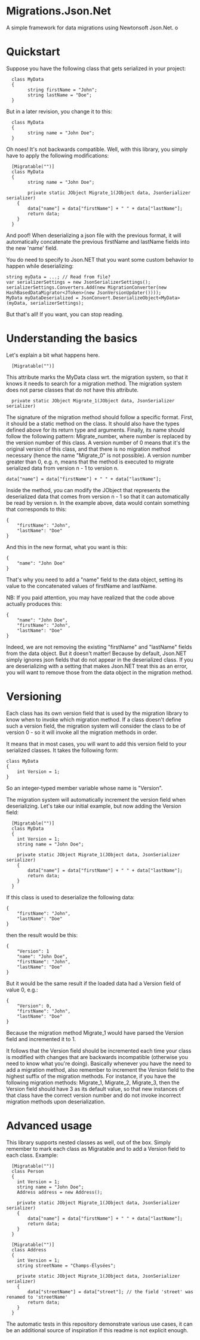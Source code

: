 Migrations.Json.Net
===================

A simple framework for data migrations using Newtonsoft Json.Net. o

Quickstart
================================

Suppose you have the following class that gets serialized in your project:

      class MyData
      {
            string firstName = "John";
            string lastName = "Doe";
      }

But in a later revision, you change it to this:

      class MyData
      {
            string name = "John Doe";
      }

Oh noes! It's not backwards compatible. Well, with this library, you simply have to apply the following modifications:

      [Migratable("")]
      class MyData
      {
            string name = "John Doe";
            
            private static JObject Migrate_1(JObject data, JsonSerializer serializer)
		{
			data["name"] = data["firstName"] + " " + data["lastName"];
			return data;
		}
      }
 
 And poof! When deserializing a json file with the previous format, it will automatically concatenate the previous firstName and lastName fields into the new 'name' field.
 
 You do need to specify to Json.NET that you want some custom behavior to happen while deserializing:
 
	string myData = ...; // Read from file?
 	var serializerSettings = new JsonSerializerSettings();
	serializerSettings.Converters.Add(new MigrationConverter(new HashBasedDataMigrator<JToken>(new JsonVersionUpdater())));
	MyData myDataDeserialized = JsonConvert.DeserializeObject<MyData>(myData, serializerSettings);
 
 But that's all! If you want, you can stop reading.
 
 Understanding the basics
================================

 Let's explain a bit what happens here.
 
      [Migratable("")]

This attribute marks the MyData class wrt. the migration system, so that it knows it needs to search for a migration method. The migration system does not parse classes that do not have this attribute.

      private static JObject Migrate_1(JObject data, JsonSerializer serializer)

The signature of the migration method should follow a specific format. First, it should be a static method on the class. It should also have the types defined above for its return type and arguments. Finally, its name should follow the following pattern: Migrate_number, where number is replaced by the version number of this class. A version number of 0 means that it's the original version of this class, and that there is no migration method necessary (hence the name "Migrate_0" is not possible). A version number greater than 0, e.g. n, means that the method is executed to migrate serialized data from version n - 1 to version n.

	data["name"] = data["firstName"] + " " + data["lastName"];

Inside the method, you can modify the JObject that represents the deserialized data that comes from version n - 1 so that it can automatically be read by version n. In the example above, data would contain something that corresponds to this:

	{
		"firstName": "John",
		"lastName": "Doe"
	}

And this in the new format, what you want is this:

	{
		"name": "John Doe"
	}

That's why you need to add a "name" field to the data object, setting its value to the concatenated values of firstName and lastName.

NB: If you paid attention, you may have realized that the code above actually produces this:

	{
		"name": "John Doe",
		"firstName": "John",
		"lastName": "Doe"
	}

Indeed, we are not removing the existing "firstName" and "lastName" fields from the data object. But it doesn't matter! Because by default, Json.NET simply ignores json fields that do not appear in the deserialized class. If you are deserializing with a setting that makes Json.NET treat this as an error, you will want to remove those from the data object in the migration method.

 Versioning
================================

Each class has its own version field that is used by the migration library to know when to invoke which migration method. If a class doesn't define such a version field, the migration system will consider the class to be of version 0 - so it will invoke all the migration methods in order.

It means that in most cases, you will want to add this version field to your serialized classes. It takes the following form:

	class MyData
	{
		int Version = 1;
	}

So an integer-typed member variable whose name is "Version". 

The migration system will automatically increment the version field when deserializing. Let's take our initial example, but now adding the Version field:

      [Migratable("")]
      class MyData
      {
		int Version = 1;
		string name = "John Doe";
            
		private static JObject Migrate_1(JObject data, JsonSerializer serializer)
		{
			data["name"] = data["firstName"] + " " + data["lastName"];
			return data;
		}
      }

If this class is used to deserialize the following data:

	{
		"firstName": "John",
		"lastName": "Doe"
	}

then the result would be this:

	{
		"Version": 1
		"name": "John Doe",
		"firstName": "John",
		"lastName": "Doe"
	}

But it would be the same result if the loaded data had a Version field of value 0, e.g.:

	{
		"Version": 0,
		"firstName": "John",
		"lastName": "Doe"
	}

Because the migration method Migrate_1 would have parsed the Version field and incremented it to 1.

It follows that the Version field should be incremented each time your class is modified with changes that are backwards incompatible (otherwise you need to know what you're doing). Basically whenever you have the need to add a migration method, also remember to increment the Version field to the highest suffix of the migration methods. For instance, if you have the following migration methods: Migrate_1, Migrate_2, Migrate_3, then the Version field should have 3 as its default value, so that new instances of that class have the correct version number and do not invoke incorrect migration methods upon deserialization.

 Advanced usage
================================

This library supports nested classes as well, out of the box. Simply remember to mark each class as Migratable and to add a Version field to each class. Example:

      [Migratable("")]
      class Person
      {
		int Version = 1;
		string name = "John Doe";
		Address address = new Address();
            
		private static JObject Migrate_1(JObject data, JsonSerializer serializer)
		{
			data["name"] = data["firstName"] + " " + data["lastName"];
			return data;
		}
      }

      [Migratable("")]
      class Address
      {
		int Version = 1;
		string streetName = "Champs-Élysées";
            
		private static JObject Migrate_1(JObject data, JsonSerializer serializer)
		{
			data["streetName"] = data["street"]; // the field 'street' was renamed to 'streetName'
			return data;
		}
      }

The automatic tests in this repository demonstrate various use cases, it can be an additional source of inspiration if this readme is not explicit enough. 

